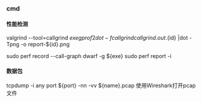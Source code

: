 ### cmd 

#### 性能检测
valgrind --tool=callgrind ${exe}
gprof2dot -f callgrind callgrind.out.${id} |dot -Tpng -o report-${id}.png

sudo perf record --call-graph dwarf -g  ${exe}
sudo perf report -i 

#### 数据包
tcpdump -i any port ${port} -nn -vv ${name}.pcap
使用Wireshark打开pcap文件

